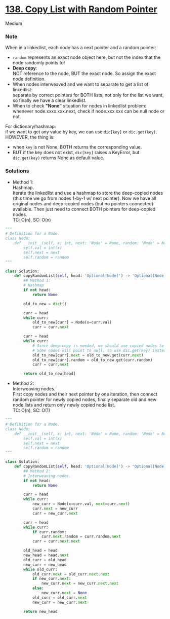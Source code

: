 # [138. Copy List with Random Pointer](https://leetcode.com/problems/copy-list-with-random-pointer/description/?envType=study-plan-v2&envId=top-interview-150)

Medium

### Note
When in a linkedlist, each node has a next pointer and a random pointer:
- `random` represents an exact node object here, but not the index that the node randomly points to!
- **Deep copy**:\
  NOT reference to the node, BUT the exact node. So assign the exact node definition. 
- When nodes interweaved and we want to separate to get a list of linkedlist: \
  separate by correct pointers for BOTH lists, not only for the list we want, so finally we have a clear linkedlist.
- When to check **"None"** situation for nodes in linkedlist problem:\
  whenever node.xxxx.xxx.next, check if node.xxx.xxx can be null node or not.
  
For dictionary/hashmap:\
if we want to get any value by key, we can use `dic[key]` or `dic.get(key)`.\
HOWEVER, the thing is:
- when `key` is not None, BOTH returns the corresponding value.
- BUT if the key does not exist, `dic[key]` raises a KeyError, but `dic.get(key)` returns None as default value.

### Solutions
- Method 1:\
  Hashmap.\
  Iterate the linkedlist and use a hashmap to store the deep-copied nodes (this time we go from nodes 1-by-1 w/ next pointer).
  Now we have all original nodes and deep-copied nodes (but no pointers connected) available.
  Then just need to connect BOTH pointers for deep-copied nodes.\
  TC: O(n), SC: O(n)

```python
"""
# Definition for a Node.
class Node:
    def __init__(self, x: int, next: 'Node' = None, random: 'Node' = None):
        self.val = int(x)
        self.next = next
        self.random = random
"""

class Solution:
    def copyRandomList(self, head: 'Optional[Node]') -> 'Optional[Node]':
        ## Method 1:
        # Hashmap
        if not head:
            return None

        old_to_new = dict()

        curr = head
        while curr:
            old_to_new[curr] = Node(x=curr.val)
            curr = curr.next

        curr = head
        while curr:
            # Since deep-copy is needed, we should use copied nodes to assign to pointers, instead of reference to original nodes (like curr or curr.next)
            # Some nodes will point to null, so use dic.get(key) instead of dic[key] to avoid KeyError
            old_to_new[curr].next = old_to_new.get(curr.next) 
            old_to_new[curr].random = old_to_new.get(curr.random)
            curr = curr.next

        return old_to_new[head]
```

- Method 2:\
  Interweaving nodes.\
  First copy nodes and their next pointer by one iteration, then connect random pointer for newly copied nodes, finally separate old and new node lists and return only newly copied node list.\
  TC: O(n), SC: O(1)
```python
"""
# Definition for a Node.
class Node:
    def __init__(self, x: int, next: 'Node' = None, random: 'Node' = None):
        self.val = int(x)
        self.next = next
        self.random = random
"""

class Solution:
    def copyRandomList(self, head: 'Optional[Node]') -> 'Optional[Node]':
        ## Method 2:
        # Interweaving nodes.
        if not head:
            return None

        curr = head
        while curr:
            new_curr = Node(x=curr.val, next=curr.next)
            curr.next = new_curr
            curr = new_curr.next

        curr = head
        while curr:
            if curr.random:
                curr.next.random = curr.random.next
            curr = curr.next.next

        old_head = head
        new_head = head.next
        old_curr = old_head
        new_curr = new_head
        while old_curr:
            old_curr.next = old_curr.next.next
            if new_curr.next:
                new_curr.next = new_curr.next.next
            else:
                new_curr.next = None
            old_curr = old_curr.next
            new_curr = new_curr.next

        return new_head
```
